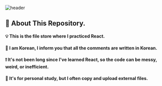 <div>
  
  <!--Header-->
  ![header](https://capsule-render.vercel.app/api?type=waving&color=gradient&height=300&section=header&text=React_STUDY%20%20📘)
  
</div>

<div>
  <!--Body-->
  
  ## 👀 About This Repository.
  #### 💡 This is the file store where I practiced React.
  #### 📖 I am Korean, I inform you that all the comments are written in Korean.
  #### ❗ It's not been long since I've learned React, so the code can be messy, weird, or inefficient.
  #### 🫠 It's for personal study, but I often copy and upload external files.
  <br/>
  <!--Body-->
  <br/>
</div>
